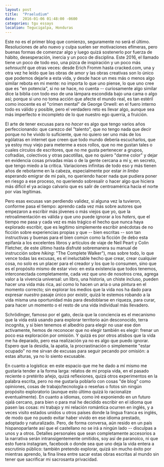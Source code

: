 ```yaml
---
layout: post
title:  "Praeludium"
date:   2016-01-06 01:48:00 -0600
categories: tgu essays
location: Tegucigalpa, Honduras
---
```


Este no es el primer blog que comienzo, seguramente no será el último.
Resoluciones de año nuevo y culpa suelen ser motivaciones efímeras, pero buenas
formas de comenzar algo y luego quizá sostenerlo por fuerza de hábito,
desesperación, inercia y un poco de disciplina. Este 2016, el llamado tiene un
poco de todo eso, una pizca de inspiración y un poco más _sehnsucht_ que otras
veces: desde Erich Fromm hasta cracked.com, una y otra vez he leído que las
obras de amor y las obras creativas son lo único que podemos dejarle a esta
vida, y desde hace un mes más o menos algo similar rebota en mi mente: no
importa lo que uno piense, lo que uno cree que es "en potencia", si no se hace,
no cuenta -- curiosamente algo similar dice la biblia con todo eso de una
lámpara escondida bajo una cama o algo así; porque si uno no toma acción que
afecte el mundo real, es tan estéril como inocente es el "crimen mental" de
George Orwell: en el fuero interno todo es válido y posible, pero el verdadero
reto es llevar algo, aunque sea más imperfecto e incompleto de lo que nuestro
ego querría, a fruición.

El arte de tener excusas para no _hacer_ es algo que tengo varios años
perfeccionando: que carezco del "talento", que no tengo nada que decir porque no
he vivido lo suficiente, que no quiero ser uno más de los ególatras en internet
que creen que todo mundo debería escucharlos, que ya estoy muy viejo para
meterme a esos rollos, que no me gustan tales o cuales círculos de escritores,
que no me gusta pertenecer a grupos, cofradías, colectivos y otras pacotillas,
que no quiero "darme color" y dejar en evidencia cosas privadas mías o de la
gente cercana a mí  y, en secreto, que tengo miedo a la crítica. Variaciones
infinitas de todo eso y más tienen años de rebotarme en la cabeza, especialmente
por estar _in limbo_ esperando emigrar de mi país, no queriendo hacer nada que
pudiera poner en riesgo a ese proceso, no queriendo sobresalir o hacer algo que
hiciera más difícil el ya aciago calvario que es salir de centroamérica hacia el
norte por vías legítimas. 

Pero esas excusas van perdiendo validez, si alguna vez la tuvieron, conforme
pasa el tiempo: aprendo cada vez más sobre autores que empezaron a escribir más
jóvenes o más viejos que yo, que la retroalimentación es válida y que uno puede
ignorar a los _haters_, que el tiempo me pasa y cada vez es más trágico el hecho
que nunca haya explorado escribir, que es legítimo simplemente escribir
anécdotas de no ficción sobre experiencias propias y que -- bien escritas -- son
tan instructivas y buenas para el bien común como la ficción (le debo esta
epifanía a los excelentes libros y artículos de viaje de Neil Peart y Colin
Fletcher, de este último hasta disfruté sobremanera su manual de instrucción
sobre _hiking_: "The Complete Walker"), mas sobre todo, lo que vence todas las
excusas, es el ineluctable hecho que crear, crear cualquier cosa, no solo es un
placer para el creador y los que lo consumen, sino que es el propósito mismo de
estar vivo: en esta existencia que todos tenemos, interconectada completamente,
cada vez que uno de nosotros crea, agrega valor a la vivencia universal: un
libro, una historia, un chiste incluso, pueden hacer una vida más rica, así como
lo hacen un aria o una pintura en el momento correcto; sin explorar los medios
que la vida nos ha dado para expresar _nuestro_ pasaje único por existir, quizá
le estemos robando a la vida misma una oportunidad más para desdoblarse en
riqueza, para curar, para hacer un momento o el resto de una vida individual más
llevadero. 

Schrödinger, famoso por el gato, decía que la conciencia es el
mecanismo que la vida está usando para explorar territorio aún desconocido,
terra incognita, y si bien tenemos el albedrío para elegir no usar ese don
activamente, hemos de reconocer que no elegir también es elegir: frenar un poco
esa exploración por omisión. Y quizá es por otros atisbos que la vida me ha
deparado, pero esa realización ya no es algo que puedo ignorar. Espero que la
desidia, la apatía, la procrastinación o simplemente "estar ocupado" no me
sirvan de excusas para seguir pecando por omisión: a estas alturas, ya no lo
siento excusable.

En cuanto a logística: en este espacio que me he dado a mí mismo me gustaría
tender a la forma larga: relatos de mi propia vida, en el pasado reciente o
pretérito añejo, quizá reflexiones, quizá otros experimentos en la palabra
escrita, pero no me gustaría poblarlo con cosas "de blog" como opiniones, cosas
de trabajo/tecnología o reseñas o fotos sin ningún propósito exploratorio
(aunque esto último quizá lo racionalize eventualmente). En cuanto a idiomas,
como iré exponiendo en un futuro ojalá cercano, para bien o para mal he decidido
escribir en el idioma que pasen las cosas: mi trabajo y mi relación romántica
ocurren en inglés, y a veces visito estados unidos u otros países donde la
lingua franca es inglés, de modo que no puedo evitar haber vivido en ese idioma
prestado, adoptado y naturalizado. Pero, de forma
conversa, aún resido en un país hispanoparlante así que el castellano no se irá
a ningún lado -- disculpas a unos y a otros. Detalles personales que sean
completamente accesorios a la narrativa serán intransigentemente omitidos, soy
así de paranoico, ni que esto fuera instagram, facebook o donde sea que uno deja
la vida entera a escrutinio público: también pretendo explorar, quizá sin mucho
éxito por mientras aprendo, la fina línea entre sacar estas obras escritas al
mundo sin tener que sacrificar mi sacrosanta privacidad.
